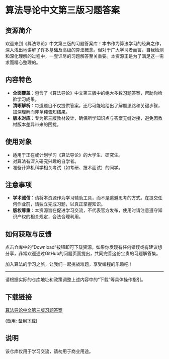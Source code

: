 # 算法导论中文第三版习题答案

## 资源简介

欢迎来到《算法导论》中文第三版的习题答案库！本书作为算法学习的经典之作，深入浅出地讲解了许多基础及高级的算法概念。但对于广大学习者而言，自我检测和深化理解的过程中，一套详尽的习题解答至关重要。本资源正是为了满足这一需求而精心整理的。

## 内容特色

- **全面覆盖**：包含了《算法导论》中文第三版中的绝大多数习题答案，帮助你检验学习成果。
- **清晰解析**：每道题目不仅提供答案，还尽可能地给出了解题思路和关键步骤，加深理解而非单纯告知结果。
- **版本对应**：专为第三版教材设计，确保所学知识点与答案无缝对接，避免因教材版本差异带来的困扰。
  
## 使用对象

- 适用于正在或计划学习《算法导论》的大学生、研究生。
- 对算法有深入研究兴趣的自学者。
- 准备计算机科学相关考试（如考研、技术面试）的同学。

## 注意事项

- **学术诚信**：请将本资源作为学习辅助工具，而不是逃避思考的方式。在提交任何作业前，请独立完成习题，以真正掌握知识。
- **版权尊重**：本资源旨在促进学习交流，不代表官方发布，使用时请注意遵守知识产权的相关规定，合法合理利用。

## 如何获取与反馈

点击仓库中的“Download”按钮即可下载资源。如果你发现有任何错误或有建议想分享，非常欢迎通过GitHub的问题页面提出，共同完善这份宝贵的习题解答集。

加入算法的学习之旅，让我们一起挑战难题，享受编程的乐趣吧！

---

请根据实际的仓库地址和政策调整上述内容中的“下载”等具体操作指引。

## 下载链接
[算法导论中文第三版习题答案](https://pan.quark.cn/s/055d77dd63d5) 

(备用: [备用下载](https://pan.baidu.com/s/1Ux791fF1d-HNyhB46leW0Q?pwd=1234))

## 说明

该仓库仅用于学习交流，请勿用于商业用途。

